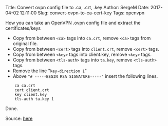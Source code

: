 Title: Convert ovpn config file to .ca, .crt, .key
Author: SergeM
Date: 2017-04-02 12:11:00
Slug: convert-ovpn-to-ca-cert-key
Tags: openvpn

How you can take an OpenVPN .ovpn config file and extract the certificates/keys 

* Copy from between `<ca>` tags into `ca.crt`, remove `<ca>` tags from original file.
* Copy from between `<cert>` tags into `client.crt`, remove `<cert>` tags.
* Copy from between `<key>` tags into client.key, remove `<key>` tags.
* Copy from between `<tls-auth>` tags into `ta.key`, remove `<tls-auth>` tags.
* Remove the line "`key-direction 1`"
* Above `"# -----BEGIN RSA SIGNATURE-----"` insert the following lines.
```
    ca ca.crt
    cert client.crt
    key client.key
    tls-auth ta.key 1
```
Done.


Source: [here](https://gist.github.com/Morley93/9697578)
